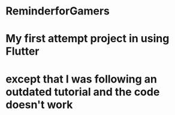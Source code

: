 # ReminderforGamers

# My first attempt project in using Flutter
# except that I was following an outdated tutorial and the code doesn't work
